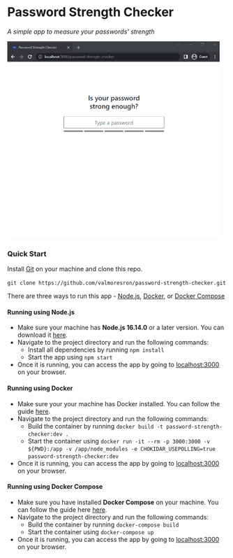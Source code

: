 # Password Strength Checker

_A simple app to measure your passwords' strength_

<img src="app-demo.gif" alt="demo" height="450" />

### Quick Start

Install [Git](https://git-scm.com/downloads) on your machine and clone this repo.

`git clone https://github.com/valmoresron/password-strength-checker.git`

There are three ways to run this app - [Node.js](#running-using-node-js), [Docker](#running-using-docker), or [Docker Compose](#running-using-docker-compose)

#### Running using **Node.js**

- Make sure your machine has **Node.js 16.14.0** or a later version. You can download it [here](https://nodejs.org/en/download/).
- Navigate to the project directory and run the following commands:
  - Install all dependencies by running `npm install`
  - Start the app using `npm start`
- Once it is running, you can access the app by going to [localhost:3000](http://localhost:3000) on your browser.

#### Running using **Docker**

- Make sure your your machine has Docker installed. You can follow the guide [here](https://docs.docker.com/get-docker/).
- Navigate to the project directory and run the following commands:
  - Build the container by running `docker build -t password-strength-checker:dev .`
  - Start the container using `docker run -it --rm -p 3000:3000 -v ${PWD}:/app -v /app/node_modules -e CHOKIDAR_USEPOLLING=true password-strength-checker:dev`
- Once it is running, you can access the app by going to [localhost:3000](http://localhost:3000) on your browser.

#### Running using **Docker Compose**

- Make sure you have installed **Docker Compose** on your machine. You can follow the guide here [here](https://docs.docker.com/compose/install/).
- Navigate to the project directory and run the following commands:
  - Build the container by running `docker-compose build`
  - Start the container using `docker-compose up`
- Once it is running, you can access the app by going to [localhost:3000](http://localhost:3000) on your browser.

